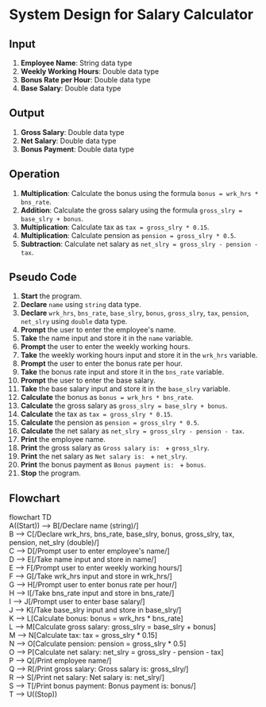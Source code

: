 # System Design for Salary Calculator

## Input
1. **Employee Name**: String data type
2. **Weekly Working Hours**: Double data type
3. **Bonus Rate per Hour**: Double data type
4. **Base Salary**: Double data type

## Output
1. **Gross Salary**: Double data type
2. **Net Salary**: Double data type
3. **Bonus Payment**: Double data type

## Operation
1. **Multiplication**: Calculate the bonus using the formula `bonus = wrk_hrs * bns_rate`.
2. **Addition**: Calculate the gross salary using the formula `gross_slry = base_slry + bonus`.
3. **Multiplication**: Calculate tax as `tax = gross_slry * 0.15`.
4. **Multiplication**: Calculate pension as `pension = gross_slry * 0.5`.
5. **Subtraction**: Calculate net salary as `net_slry = gross_slry - pension - tax`.

## Pseudo Code

1. **Start** the program.
2. **Declare** `name` using `string` data type.
3. **Declare** `wrk_hrs`, `bns_rate`, `base_slry`, `bonus`, `gross_slry`, `tax`, `pension`, `net_slry` using `double` data type.
4. **Prompt** the user to enter the employee's name.
5. **Take** the name input and store it in the `name` variable.
6. **Prompt** the user to enter the weekly working hours.
7. **Take** the weekly working hours input and store it in the `wrk_hrs` variable.
8. **Prompt** the user to enter the bonus rate per hour.
9. **Take** the bonus rate input and store it in the `bns_rate` variable.
10. **Prompt** the user to enter the base salary.
11. **Take** the base salary input and store it in the `base_slry` variable.
12. **Calculate** the bonus as `bonus = wrk_hrs * bns_rate`.
13. **Calculate** the gross salary as `gross_slry = base_slry + bonus`.
14. **Calculate** the tax as `tax = gross_slry * 0.15`.
15. **Calculate** the pension as `pension = gross_slry * 0.5`.
16. **Calculate** the net salary as `net_slry = gross_slry - pension - tax`.
17. **Print** the employee name.
18. **Print** the gross salary as `Gross salary is: ` + `gross_slry`.
19. **Print** the net salary as `Net salary is: ` + `net_slry`.
20. **Print** the bonus payment as `Bonus payment is: ` + `bonus`.
21. **Stop** the program.

## Flowchart
flowchart TD  
    A((Start)) --> B[/Declare name (string)/]  
    B --> C[/Declare wrk_hrs, bns_rate, base_slry, bonus, gross_slry, tax, pension, net_slry (double)/]  
    C --> D[/Prompt user to enter employee's name/]  
    D --> E[/Take name input and store in name/]  
    E --> F[/Prompt user to enter weekly working hours/]  
    F --> G[/Take wrk_hrs input and store in wrk_hrs/]  
    G --> H[/Prompt user to enter bonus rate per hour/]  
    H --> I[/Take bns_rate input and store in bns_rate/]  
    I --> J[/Prompt user to enter base salary/]  
    J --> K[/Take base_slry input and store in base_slry/]  
    K --> L[Calculate bonus: bonus = wrk_hrs * bns_rate]  
    L --> M[Calculate gross salary: gross_slry = base_slry + bonus]  
    M --> N[Calculate tax: tax = gross_slry * 0.15]  
    N --> O[Calculate pension: pension = gross_slry * 0.5]  
    O --> P[Calculate net salary: net_slry = gross_slry - pension - tax]  
    P --> Q[/Print employee name/]  
    Q --> R[/Print gross salary: Gross salary is: gross_slry/]  
    R --> S[/Print net salary: Net salary is: net_slry/]  
    S --> T[/Print bonus payment: Bonus payment is: bonus/]  
    T --> U((Stop))
